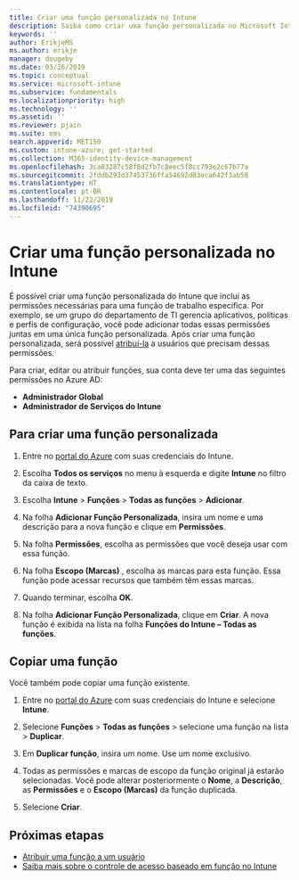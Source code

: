 ```yaml
---
title: Criar uma função personalizada no Intune
description: Saiba como criar uma função personalizada no Microsoft Intune.
keywords: ''
author: ErikjeMS
ms.author: erikje
manager: dougeby
ms.date: 03/26/2019
ms.topic: conceptual
ms.service: microsoft-intune
ms.subservice: fundamentals
ms.localizationpriority: high
ms.technology: ''
ms.assetid: ''
ms.reviewer: pjain
ms.suite: ems
search.appverid: MET150
ms.custom: intune-azure; get-started
ms.collection: M365-identity-device-management
ms.openlocfilehash: 3ca83287c58f8d2fb7c8eec5f8cc793e2c67b77a
ms.sourcegitcommit: 2fddb293d37453736ffa54692d03eca642f3ab58
ms.translationtype: HT
ms.contentlocale: pt-BR
ms.lasthandoff: 11/22/2019
ms.locfileid: "74390695"
---
```

# <a name="create-a-custom-role-in-intune"></a>Criar uma função personalizada no Intune

É possível criar uma função personalizada do Intune que inclui as permissões necessárias para uma função de trabalho específica. Por exemplo, se um grupo do departamento de TI gerencia aplicativos, políticas e perfis de configuração, você pode adicionar todas essas permissões juntas em uma única função personalizada. Após criar uma função personalizada, será possível [atribuí-la](assign-role.md) a usuários que precisam dessas permissões.

Para criar, editar ou atribuir funções, sua conta deve ter uma das seguintes permissões no Azure AD:
- **Administrador Global**
- **Administrador de Serviços do Intune**

## <a name="to-create-a-custom-role"></a>Para criar uma função personalizada

1. Entre no [portal do Azure](https://portal.azure.com) com suas credenciais do Intune.

2. Escolha **Todos os serviços** no menu à esquerda e digite **Intune** no filtro da caixa de texto.

3. Escolha **Intune** > **Funções** > **Todas as funções** > **Adicionar**.

4. Na folha **Adicionar Função Personalizada**, insira um nome e uma descrição para a nova função e clique em **Permissões**.

5. Na folha **Permissões**, escolha as permissões que você deseja usar com essa função.

6. Na folha **Escopo (Marcas)** , escolha as marcas para esta função. Essa função pode acessar recursos que também têm essas marcas.

7. Quando terminar, escolha **OK**.

8. Na folha **Adicionar Função Personalizada**, clique em **Criar**. A nova função é exibida na lista na folha **Funções do Intune – Todas as funções**.


## <a name="copy-a-role"></a>Copiar uma função

Você também pode copiar uma função existente.

1. Entre no [portal do Azure](https://portal.azure.com) com suas credenciais do Intune e selecione **Intune**.

2. Selecione **Funções** > **Todas as funções** > selecione uma função na lista > **Duplicar**.

3. Em **Duplicar função**, insira um nome. Use um nome exclusivo.

4. Todas as permissões e marcas de escopo da função original já estarão selecionadas. Você pode alterar posteriormente o **Nome**, a **Descrição**, as **Permissões** e o **Escopo (Marcas)** da função duplicada.

5. Selecione **Criar**. 

## <a name="next-steps"></a>Próximas etapas
- [Atribuir uma função a um usuário](assign-role.md)
- [Saiba mais sobre o controle de acesso baseado em função no Intune](role-based-access-control.md)
